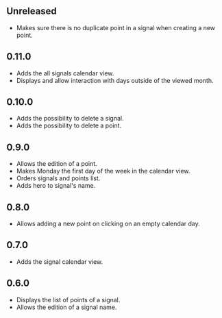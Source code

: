 ## Unreleased

- Makes sure there is no duplicate point in a signal when creating a new point.

## 0.11.0

- Adds the all signals calendar view.
- Displays and allow interaction with days outside of the viewed month.

## 0.10.0

- Adds the possibility to delete a signal.
- Adds the possibility to delete a point.

## 0.9.0

- Allows the edition of a point.
- Makes Monday the first day of the week in the calendar view.
- Orders signals and points list.
- Adds hero to signal's name.

## 0.8.0

- Allows adding a new point on clicking on an empty calendar day.

## 0.7.0

- Adds the signal calendar view.

## 0.6.0

- Displays the list of points of a signal.
- Allows the edition of a signal name. 
